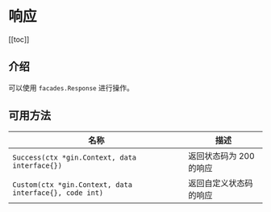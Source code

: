 # 响应

[[toc]]

## 介绍

可以使用 `facades.Response` 进行操作。

## 可用方法

| 名称                                                   | 描述                    |
| ------------------------------------------------------ | ----------------------- |
| `Success(ctx *gin.Context, data interface{})`          | 返回状态码为 200 的响应 |
| `Custom(ctx *gin.Context, data interface{}, code int)` | 返回自定义状态码的响应  |
